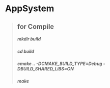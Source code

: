 # AppSystem

> ## for Compile
>
> ##### mkdir build
>
> ##### cd build
>
> ##### cmake .. -DCMAKE_BUILD_TYPE=Debug -DBUILD_SHARED_LIBS=ON
>
> ##### make
